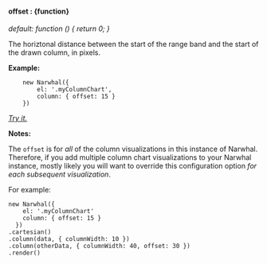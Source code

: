 #### **offset** : {function}

*default: function () { return 0; }* 

The horiztonal distance between the start of the range band and the start of the drawn column, in pixels.

**Example:**

		new Narwhal({
			el: '.myColumnChart',
			column: { offset: 15 }
		})

*[Try it.](http://jsfiddle.net/forio/svKGj/)*

**Notes:**

The `offset` is for *all* of the column visualizations in this instance of Narwhal. Therefore, if you add multiple column chart visualizations to your Narwhal instance, mostly likely you will want to override this configuration option *for each subsequent visualization*. 

For example:

	new Narwhal({
	    el: '.myColumnChart'
	    column: { offset: 15 }
	  })
	.cartesian()
	.column(data, { columnWidth: 10 })
	.column(otherData, { columnWidth: 40, offset: 30 })
	.render()




